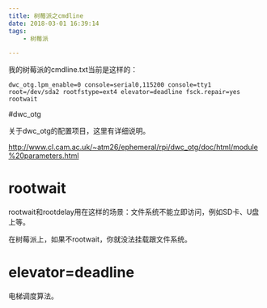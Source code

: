 ```yaml
---
title: 树莓派之cmdline
date: 2018-03-01 16:39:14
tags:
	- 树莓派

---
```




我的树莓派的cmdline.txt当前是这样的：

```
dwc_otg.lpm_enable=0 console=serial0,115200 console=tty1 root=/dev/sda2 rootfstype=ext4 elevator=deadline fsck.repair=yes rootwait
```



#dwc_otg

关于dwc_otg的配置项目，这里有详细说明。

http://www.cl.cam.ac.uk/~atm26/ephemeral/rpi/dwc_otg/doc/html/module%20parameters.html



# rootwait

rootwait和rootdelay用在这样的场景：文件系统不能立即访问，例如SD卡、U盘上等。

在树莓派上，如果不rootwait，你就没法挂载跟文件系统。



# elevator=deadline 

电梯调度算法。

